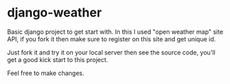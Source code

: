 # django-weather

Basic django project to get start with.
In this I used "open weather map" site API, if you fork it then make sure to register on this site and get unique id.

Just fork it and try it on your local server then see the source code, you'll get a good kick start to this project.

Feel free to make changes.
